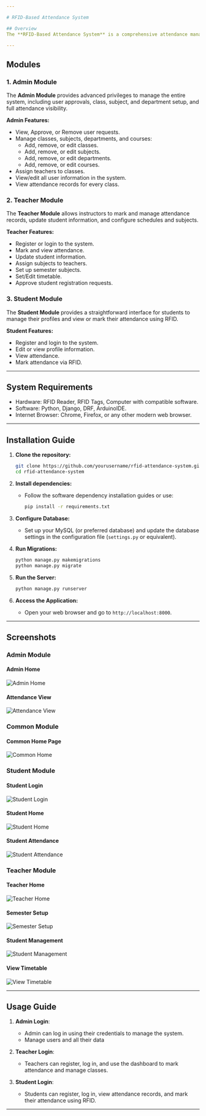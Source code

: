 ```yaml
---

# RFID-Based Attendance System

## Overview
The **RFID-Based Attendance System** is a comprehensive attendance management solution that leverages RFID technology to enable secure and efficient attendance tracking. This system includes three primary modules — Admin, Teacher, and Student — each with unique privileges and functionalities tailored to their role.

---
```


## Modules

### 1. Admin Module
The **Admin Module** provides advanced privileges to manage the entire system, including user approvals, class, subject, and department setup, and full attendance visibility.

**Admin Features:**
- View, Approve, or Remove user requests.
- Manage classes, subjects, departments, and courses:
  - Add, remove, or edit classes.
  - Add, remove, or edit subjects.
  - Add, remove, or edit departments.
  - Add, remove, or edit courses.
- Assign teachers to classes.
- View/edit all user information in the system.
- View attendance records for every class.

### 2. Teacher Module
The **Teacher Module** allows instructors to mark and manage attendance records, update student information, and configure schedules and subjects.

**Teacher Features:**
- Register or login to the system.
- Mark and view attendance.
- Update student information.
- Assign subjects to teachers.
- Set up semester subjects.
- Set/Edit timetable.
- Approve student registration requests.

### 3. Student Module
The **Student Module** provides a straightforward interface for students to manage their profiles and view or mark their attendance using RFID.

**Student Features:**
- Register and login to the system.
- Edit or view profile information.
- View attendance.
- Mark attendance via RFID.

---

## System Requirements

- Hardware: RFID Reader, RFID Tags, Computer with compatible software.
- Software: Python, Django, DRF, ArduinoIDE.
- Internet Browser: Chrome, Firefox, or any other modern web browser.

---

## Installation Guide

1. **Clone the repository:**
   ```bash
   git clone https://github.com/yourusername/rfid-attendance-system.git
   cd rfid-attendance-system
   ```

2. **Install dependencies:**
   - Follow the software dependency installation guides or use:
     ```bash
     pip install -r requirements.txt
     ```

3. **Configure Database:**
   - Set up your MySQL (or preferred database) and update the database settings in the configuration file (`settings.py` or equivalent).

4. **Run Migrations:**
   ```bash
   python manage.py makemigrations
   python manage.py migrate
   ```

5. **Run the Server:**
   ```bash
   python manage.py runserver
   ```

6. **Access the Application:**
   - Open your web browser and go to `http://localhost:8000`.

---

## Screenshots

### Admin Module
#### Admin Home
![Admin Home](screenshots/admin_home.png)
#### Attendance View
![Attendance View](screenshots/admin_attendance_view.png)

### Common Module
#### Common Home Page
![Common Home](screenshots/common_home.png)

### Student Module
#### Student Login
![Student Login](screenshots/stud_login.png)
#### Student Home
![Student Home](screenshots/stud-home.png)
#### Student Attendance
![Student Attendance](screenshots/stud-attendance.png)

### Teacher Module
#### Teacher Home
![Teacher Home](screenshots/teacher_home.png)
#### Semester Setup
![Semester Setup](screenshots/teacher_sem_setup.png)
#### Student Management
![Student Management](screenshots/teacher_stud_mgmt.png)
#### View Timetable
![View Timetable](screenshots/teacher_view_timetable.png)



---

## Usage Guide

1. **Admin Login**:
   - Admin can log in using their credentials to manage the system. 
   - Manage users and all their data
   
2. **Teacher Login**:
   - Teachers can register, log in, and use the dashboard to mark attendance and manage classes.

3. **Student Login**:
   - Students can register, log in, view attendance records, and mark their attendance using RFID.

---